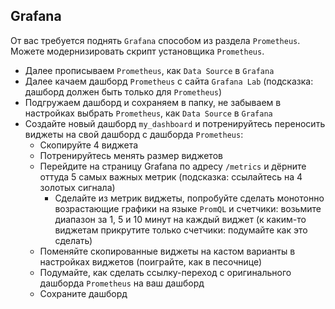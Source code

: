 ## Grafana

От вас требуется поднять `Grafana` способом из раздела `Prometheus`. Можете модернизировать скрипт установщика `Prometheus`.
 - Далее прописываем `Prometheus`, как `Data Source` в `Grafana`
 - Далее качаем дашборд `Prometheus` с сайта `Grafana Lab` (подсказка: дашборд должен быть только для `Prometheus`)
 - Подгружаем дашборд и сохраняем в папку, не забываем в настройках выбрать `Prometheus`, как `Data Source` в `Grafana`
 - Создайте новый дашборд `my_dashboard` и потренируйтесь переносить виджеты на свой дашборд с дашборда `Prometheus`:
   - Скопируйте 4 виджета
   - Потренируйтесь менять размер виджетов
   - Перейдите на страницу Grafana по адресу `/metrics` и дёрните оттуда 5 самых важных метрик (подсказка: ссылайтесь на 4 золотых сигнала)
     - Сделайте из метрик виджеты, попробуйте сделать монотонно возрастающие графики на языке `PromQL` и счетчики: возьмите диапазон за 1, 5 и 10 минут на каждый виджет (к каким-то виджетам прикрутите только счетчики: подумайте как это сделать)
   - Поменяйте скопированные виджеты на кастом варианты в настройках виджетов (поиграйте, как в песочнице)
   - Подумайте, как сделать ссылку-переход с оригинального дашборда `Prometheus` на ваш дашборд
   - Сохраните дашборд
